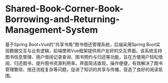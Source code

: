 # Shared-Book-Corner-Book-Borrowing-and-Returning-Management-System
基于Spring Boot+Vue的“共享书角”图书借还管理系统，后端采用Spring Boot实现数据交互与业务逻辑，前端使用Vue框架提供用户友好的交互界面。该系统支持图书信息管理、用户借阅记录查询、图书预约与归还等功能，旨在方便用户轻松借阅、归还图书，提升图书资源利用率。界面简洁直观，操作便捷，有效解决了图书管理繁琐、借还流程复杂等问题，促进了知识的共享与传播，营造了良好的阅读氛围。
